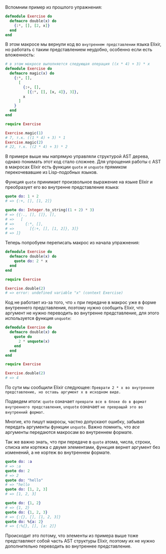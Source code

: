 
Вспомним пример из прошлого упражнения:

```elixir
defmodule Exercise do
  defmacro double(x) do
    {:*, [], [2, x]}
  end
end
```

В этом макросе мы вернули код во `внутреннем представлении` языка Elixir, но работать с таким представлением неудобно, особенно если есть вложенность:

```elixir
# в этом макросе выполняется следующая операция ((x * 4) + 3) * x
defmodule Exercise do
  defmacro magic(x) do
    {:*, [],
      [
        {:+, [],
          [{:*, [], [x, 4]}, 3]},
        x
      ]
    }
  end
end

require Exercise

Exercise.magic(1)
# 7, т.к. ((1 * 4) + 3) * 1
Exercise.magic(2)
# 22, т.к. ((2 * 4) + 3) * 2
```

В примере выше мы напрямую управляли структурой AST дерева, однако понимать этот код стало сложнее. Для упрощения работы с AST в макросах Elixir есть функции `quote` и `unquote` прямиком перекочевавшие из Lisp-подобных языков.

Функция `quote` принимает произвольное выражение на языке Elixir и преобразует его во внутренне представление языка:

```elixir
quote do: 1 + 2
# => {:+, [], [1, 2]}

quote do: Integer.to_string((1 + 2) * 3)
# => {{:., [], []}, [],
# =>   [
# =>     {:*, [],
# =>       [{:+, [], [1, 2]}, 3]}
# => ]}
```

Теперь попробуем переписать макрос из начала упражнения:

```elixir
defmodule Exercise do
  defmacro double(x) do
    quote do: 2 * x
  end
end

require Exercise

Exercise.double(2)
# => error: undefined variable "x" (context Exercise)
```

Код не работает из-за того, что `x` при передаче в макрос уже в форме внутреннего представления, поэтому нужно сообщить Elixir, что аргумент не нужно переводить во внутренне представление, для этого используется функция `unquote`:

```elixir
defmodule Exercise do
  defmacro double(x) do
    quote do
      2 * unquote(x)
    end
  end
end

require Exercise

Exercise.double(2)
# => 4
```

По сути мы сообщили Elixir следующее: `Преврати 2 * x во внутреннее представление, но оставь аргумент x в исходном виде.`

Подведем итоги: `quote` означает `преврати все в блоке do в формат внутреннего представления`, `unquote` означает `не превращай это во внутренний формат`.

Многие, кто пишут макросы, частно допускают ошибку, забывая передать аргументы функции `unquote`. Важно помнить, что *все* аргументы передаются макросам во внутреннем формате.

Так же важно знать, что при передаче в `quote` атома, числа, строки, списка или кортежа с двумя элементами, функция вернет аргумент без изменений, а не кортеж во внутреннем формате.

```elixir
quote do: :a
# => :a
quote do: 2
# => 2
quote do: "hello"
# => "hello
quote do: [1, 2, 3]
# => [1, 2, 3]

quote do: {1, 2}
# => {1, 2}
quote do: {1, 2, 3}
# => {:{}, [], [1, 2, 3]}
quote do: %{a: 2}
# => {:%{}, [], [a: 2]}
```

Происходит это потому, что элементы из примера выше тоже представляют собой часть AST структуры Elixir, поэтому их не нужно дополнительно переводить во внутреннее представление.
